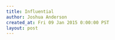 ```yaml
---
title: Influential
author: Joshua Anderson
created_at: Fri 09 Jan 2015 0:00:00 PST
layout: post
---
```

